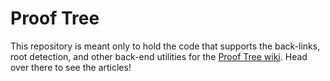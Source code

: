 # Proof Tree
This repository is meant only to hold the code that supports the back-links, root detection, and other back-end utilities for the [Proof Tree wiki](https://github.com/kipawaa/Proof-Tree/wiki). Head over there to see the articles!
